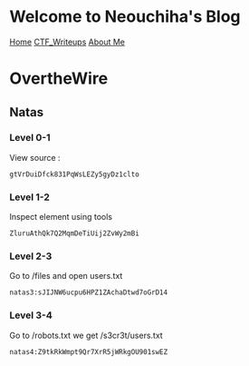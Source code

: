 # Welcome to Neouchiha's Blog

[Home](https://npranav7619.github.io/)
[CTF_Writeups](https://npranav7619.github.io/CTF_Writeups)
[About Me](https://npranav7619.github.io/Aboutme)

# OvertheWire
## Natas


### Level 0-1

View source : 

```gtVrDuiDfck831PqWsLEZy5gyDz1clto```


### Level 1-2

Inspect element using tools 

```ZluruAthQk7Q2MqmDeTiUij2ZvWy2mBi```


### Level 2-3

Go to /files  and open users.txt

```natas3:sJIJNW6ucpu6HPZ1ZAchaDtwd7oGrD14```


### Level 3-4

Go to /robots.txt we get /s3cr3t/users.txt

```natas4:Z9tkRkWmpt9Qr7XrR5jWRkgOU901swEZ```

